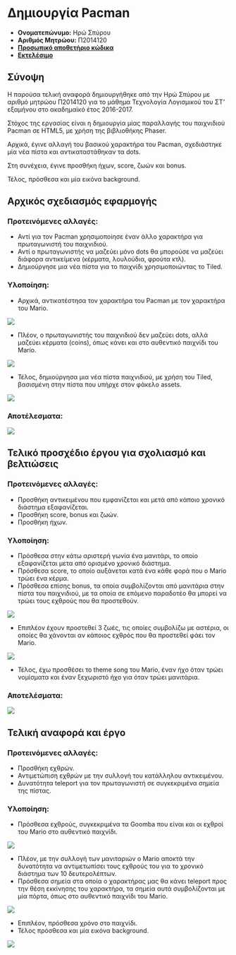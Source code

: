 # Δημιουργία Pacman

*	**Ονοματεπώνυμο:** Ηρώ Σπύρου
*	**Αριθμός Μητρώου:** Π2014120
*	**[Προσωπικό αποθετήριο κώδικα](https://github.com/irospyrou/pacman "Iro's Repository")**
*	**[Εκτελέσιμο](https://irospyrou.github.io/pacman/ "Iro's Pacman")**

## Σύνοψη
Η παρούσα τελική αναφορά δημιουργήθηκε από την Ηρώ Σπύρου με αριθμό μητρώου Π2014120 για το μάθημα Τεχνολογία Λογισμικού του ΣΤ' εξαμήνου στο ακαδημαϊκό έτος 2016-2017.

Στόχος της εργασίας είναι η δημιουργία μίας παραλλαγής του παιχνιδιού Pacman σε HTML5, με χρήση της βιβλιοθήκης Phaser. 

Αρχικά, έγινε αλλαγή του βασικού χαρακτήρα του Pacman, σχεδιάστηκε μία νέα πίστα και αντικαταστάθηκαν τα dots. 

Στη συνέχεια, έγινε προσθήκη ήχων, score, ζωών και bonus.

Τέλος, πρόσθεσα και μία εικόνα background.

## Aρχικός σχεδιασμός εφαρμογής
### Προτεινόμενες αλλαγές:
  *	Αντί για τον Pacman χρησιμοποίησε έναν άλλο χαρακτήρα για πρωταγωνιστή του παιχνιδιού.
  *	Αντί ο πρωταγωνιστής να μαζεύει μόνο dots θα μπορούσε να μαζεύει διάφορα αντικείμενα (κέρματα, λουλούδια, φρούτα κτλ).
  *	Δημιούργησε μια νέα πίστα για το παιχνίδι χρησιμοποιώντας το Tiled.

### Υλοποίηση:
  * Aρχικά, αντικατέστησα τον χαρακτήρα του Pacman με τον χαρακτήρα του Mario.
  <p align="left">
    <img src="https://cloud.githubusercontent.com/assets/15046396/26546513/02e08bd2-4473-11e7-91cb-042165d5378f.png">
  </p>
  
  * Πλέον, ο πρωταγωνιστής του παιχνιδιού δεν μαζεύει dots, αλλά μαζεύει κέρματα (coins), όπως κάνει και στο αυθεντικό παιχνίδι του Mario.
  <p align="left">
    <img src="https://cloud.githubusercontent.com/assets/15046396/26560502/c2e5d33c-44bf-11e7-8e16-c0043c238d32.png">
  </p>
  
  * Τέλος, δημιούργησα μια νέα πίστα παιχνιδιού, με χρήση του Tiled, βασισμένη στην πίστα που υπήρχε στον φάκελο assets.
  <p align="left">
    <img src="https://cloud.githubusercontent.com/assets/15046396/26560518/f59beaaa-44bf-11e7-83cf-3e18dc0f3e4a.png">
  </p>
  
### Αποτέλεσματα:
<p align="left">
    <img src="https://cloud.githubusercontent.com/assets/15046396/26560529/132fde32-44c0-11e7-89b1-0f2a0aad65e8.png">
</p> 

## Τελικό προσχέδιο έργου για σχολιασμό και βελτιώσεις 
### Προτεινόμενες αλλαγές:
  * Προσθήκη αντικειμένου που εμφανίζεται και μετά από κάποιο χρονικό διάστημα εξαφανίζεται.
  * Προσθήκη score, bonus και ζωών.
  * Προσθήκη ήχων.
  
### Υλοποίηση:
  * Πρόσθεσα στην κάτω αριστερή γωνία ένα μανιτάρι, το οποίο εξαφανίζεται μετα από ορισμένο χρονικό διάστημα.
  * Πρόσθεσα score, το οποίο αυξάνεται κατά ένα κάθε φορά που ο Mario τρώει ένα κέρμα. 
  * Πρόσθεσα επίσης bonus, τα οποία συμβολίζονται από μανιτάρια στην πίστα του παιχνιδιού, με τα οποία σε επόμενο παραδοτέο θα μπορεί να τρώει τους εχθρούς που θα προστεθούν.
  <p align="left">
    <img src="https://cloud.githubusercontent.com/assets/15046396/26560553/3b2674a0-44c0-11e7-91be-b0ee16d21c16.png">
  </p>
  
  * Επιπλέον έχουν προστεθεί 3 ζωές, τις οποίες συμβολίζω με αστέρια, οι οποίες θα χάνονται αν κάποιος εχθρός που θα προστεθεί φάει τον Mario.
  <p align="left">
    <img src="https://cloud.githubusercontent.com/assets/15046396/26560574/69f4f3ba-44c0-11e7-83a5-142133723cc7.png">
  </p>
  
  * Τέλος, έχω προσθέσει το theme song του Mario, έναν ήχο όταν τρώει νομίσματα και έναν ξεχωριστό ήχο για όταν τρώει μανιτάρια.

### Αποτελέσματα:
 <p align="left">
    <img src="https://cloud.githubusercontent.com/assets/15046396/26560587/851797ec-44c0-11e7-8147-d3cacdff8ffe.png">
 </p>

## Τελική αναφορά και έργο
### Προτεινόμενες αλλαγές:
  * Προσθήκη εχθρών.
  * Αντιμετώπιση εχθρών με την συλλογή του κατάλληλου αντικειμένου.
  * Δυνατότητα teleport για τον πρωταγωνιστή σε συγκεκριμένα σημεία της πίστας.

### Υλοποίηση:
  * Πρόσθεσα εχθρούς, συγκεκριμένα τα Goomba που είναι και οι εχθροί του Mario στο αυθεντικό παιχνίδι.
  <p align="left">
    <img src="https://cloud.githubusercontent.com/assets/15046396/26826443/d8a3340a-4ac1-11e7-98bd-1ac6b6604584.png">
  </p>
  
  * Πλέον, με την συλλογή των μανιταριών ο Mario αποκτά την δυνατότητα να αντιμετωπίσει τους εχθρούς του για το χρονικό διάστημα των 10 δευτερολέπτων.
  * Πρόσθεσα σημεία στα οποία ο χαρακτήρας μας θα κάνει teleport προς την θέση εκκίνησης του χαρακτήρα, τα σημεία αυτά συμβολίζονται με μία πόρτα, όπως στο αυθεντικό παιχνίδι του Mario.
  <p align="left">
    <img src="https://cloud.githubusercontent.com/assets/15046396/26826670/8f7223ee-4ac2-11e7-99d6-d4b7cc2091de.png">
  </p>
  
  * Επιπλέον, πρόσθεσα χρόνο στο παιχνίδι.
  * Τέλος πρόσθεσα και μία εικόνα background.
  <p align="left">
    <img src="https://cloud.githubusercontent.com/assets/15046396/26826785/f824a16e-4ac2-11e7-93b1-f1694d473282.png">
  </p>
